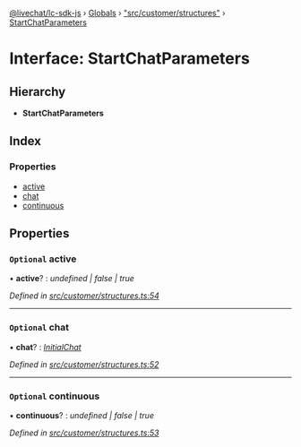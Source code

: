 [@livechat/lc-sdk-js](../README.md) › [Globals](../globals.md) › ["src/customer/structures"](../modules/_src_customer_structures_.md) › [StartChatParameters](_src_customer_structures_.startchatparameters.md)

# Interface: StartChatParameters

## Hierarchy

* **StartChatParameters**

## Index

### Properties

* [active](_src_customer_structures_.startchatparameters.md#optional-active)
* [chat](_src_customer_structures_.startchatparameters.md#optional-chat)
* [continuous](_src_customer_structures_.startchatparameters.md#optional-continuous)

## Properties

### `Optional` active

• **active**? : *undefined | false | true*

*Defined in [src/customer/structures.ts:54](https://github.com/livechat/lc-sdk-js/blob/d0a32c0/src/customer/structures.ts#L54)*

___

### `Optional` chat

• **chat**? : *[InitialChat](_src_objects_index_.initialchat.md)*

*Defined in [src/customer/structures.ts:52](https://github.com/livechat/lc-sdk-js/blob/d0a32c0/src/customer/structures.ts#L52)*

___

### `Optional` continuous

• **continuous**? : *undefined | false | true*

*Defined in [src/customer/structures.ts:53](https://github.com/livechat/lc-sdk-js/blob/d0a32c0/src/customer/structures.ts#L53)*
